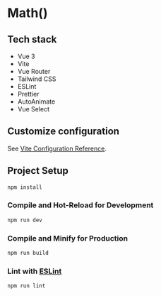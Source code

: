 # Math()


## Tech stack

- Vue 3
- Vite
- Vue Router
- Tailwind CSS
- ESLint
- Prettier
- AutoAnimate
- Vue Select

## Customize configuration

See [Vite Configuration Reference](https://vitejs.dev/config/).

## Project Setup

```sh
npm install
```

### Compile and Hot-Reload for Development

```sh
npm run dev
```

### Compile and Minify for Production

```sh
npm run build
```

### Lint with [ESLint](https://eslint.org/)

```sh
npm run lint
```
